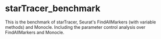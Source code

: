 # starTracer_benchmark
This is the benchmark of starTracer, Seurat's FindAllMarkers (with variable methods) and Monocle. Including the parameter control analysis over FindAllMarkers and Monocle.

